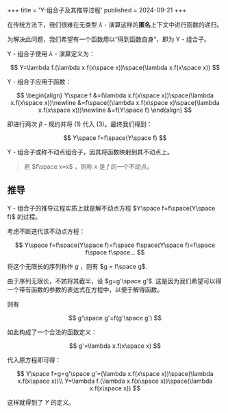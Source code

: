 +++
title = 'Y-组合子及其推导过程'
published = 2024-09-21
+++

在传统方法下，我们很难在无类型 $\lambda$ - 演算这样的**匿名**上下文中进行函数的递归。

为解决此问题，我们希望有一个函数用以“得到函数自身”，即为 Y - 组合子。

Y - 组合子使用 $\lambda$ - 演算定义为：

$$
Y=\lambda f.(\lambda x.f(x\space x))\space(\lambda x.f(x\space x))
$$

Y - 组合子应用于函数：

$$
\begin{align}
Y\space f
&=(\lambda x.f(x\space x))\space(\lambda x.f(x\space x))\newline
&=f\space((\lambda x.f(x\space x)\space(\lambda x.f(x\space x)))\newline
&=f(Y\space f)
\end{align}
$$

即进行两次 $\beta$ - 规约并将 (1) 代入 (3)。最终我们得到：

$$
Y\space f=f\space(Y\space f)
$$

Y - 组合子或称不动点组合子，因其将函数映射到其不动点上。

> 若 $f\space x=x$ ，则称 $x$ 是 $f$ 的一个不动点。

## 推导

Y - 组合子的推导过程实质上就是解不动点方程 $Y\space f=f\space(Y\space f)$ 的过程。

考虑不断迭代该不动点方程：

$$
Y\space f=f\space(Y\space f)=f\space f\space(Y\space f)=f\space f\space f\space...
$$

将这个无限长的序列称作 $g$ ，则有 $g = f\space g$.

由于序列无限长，不妨将其截半，设 $g=g'\space g'$. 这是因为我们希望可以得一个带有函数的参数的表达式在方程中，以便于解得函数。

则有

$$
g'\space g'=f(g'\space g')
$$

如此构成了一个合法的函数定义：

$$
g'=\lambda x.f(x\space x)
$$

代入原方程即可得：

$$
Y\space f=g=g'\space g'=(\lambda x.f(x\space x))\space(\lambda x.f(x\space x))\\
Y=\lambda f.(\lambda x.f(x\space x))\space(\lambda x.f(x\space x))
$$

这样就得到了 $Y$ 的定义。

